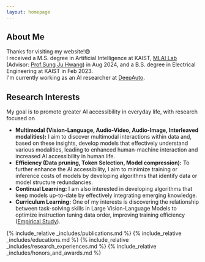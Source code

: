 ```yaml
---
layout: homepage
---
```


## About Me

Thanks for visiting my website!😄     
I received a M.S. degree in Artificial Intelligence at KAIST, [MLAI Lab](https://www.mlai-kaist.com/) (Advisor: [Prof.Sung Ju Hwang](http://www.sungjuhwang.com/)) in Aug 2024, and a B.S. degree in Electrical Engineering at KAIST in Feb 2023.     
I'm currently working as an AI researcher at [DeepAuto](https://www.deepauto.ai/).     

## Research Interests
My goal is to promote greater AI accessibility in everyday life, with research focused on
- **Multimodal (Vision-Language, Audio-Video, Audio-Image, Interleaved modalities):** I aim to discover multimodal interactions within data and, based on these insights, develop models that effectively understand various modalities, leading to enhanced human-machine interaction and increased AI accessibility in human life.     
- **Efficiency (Data pruning, Token Selection, Model compression):** To further enhance the AI accessibility, I aim to minimize training or inference costs of models by developing algorithms that identify data or model structure redundancies.          
- **Continual Learning:** I am also interested in developing algorithms that keep models up-to-date by effectively integrating emerging knowledge.     
- **Curriculum Learning:** One of my interests is discovering the relationship between task-solving skills in Large Vision-Language Models to optimize instruction tuning data order, improving training efficiency ([Empirical Study](./assets/files/Skill_based_Curriculumn_Learning_for_Large_Vison_Language_Models.pdf)).

{% include_relative _includes/publications.md %}
{% include_relative _includes/educations.md %}
{% include_relative _includes/research_experiences.md %}
{% include_relative _includes/honors_and_awards.md %}
